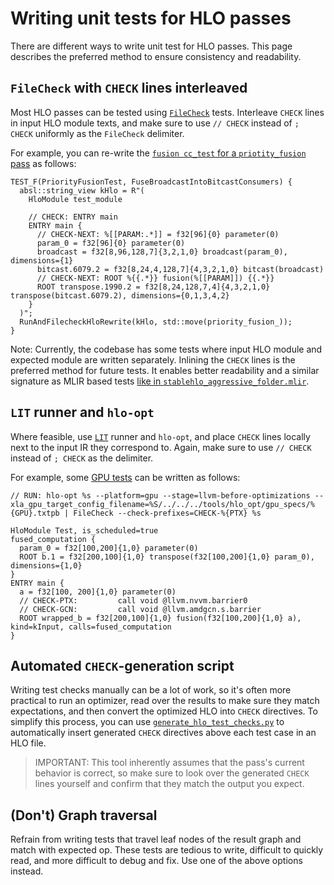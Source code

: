 # Writing unit tests for HLO passes

There are different ways to write unit test for HLO passes. This page describes
the preferred method to ensure consistency and readability.

## `FileCheck` with `CHECK` lines interleaved

Most HLO passes can be tested using
[`FileCheck`](https://llvm.org/docs/CommandGuide/FileCheck.html) tests.
Interleave `CHECK` lines in input HLO module texts, and make sure to use `//
CHECK` instead of `; CHECK` uniformly as the `FileCheck` delimiter.

For example, you can re-write the
[`fusion cc_test` for a `priotity_fusion` pass](https://github.com/openxla/xla/blob/fe30942a406659bff75399a2a10585bbd1287e07/xla/service/gpu/transforms/priority_fusion_test.cc#L133-L149)
as follows:

```
TEST_F(PriorityFusionTest, FuseBroadcastIntoBitcastConsumers) {
  absl::string_view kHlo = R"(
    HloModule test_module

    // CHECK: ENTRY main
    ENTRY main {
      // CHECK-NEXT: %[[PARAM:.*]] = f32[96]{0} parameter(0)
      param_0 = f32[96]{0} parameter(0)
      broadcast = f32[8,96,128,7]{3,2,1,0} broadcast(param_0), dimensions={1}
      bitcast.6079.2 = f32[8,24,4,128,7]{4,3,2,1,0} bitcast(broadcast)
      // CHECK-NEXT: ROOT %{{.*}} fusion(%[[PARAM]]) {{.*}}
      ROOT transpose.1990.2 = f32[8,24,128,7,4]{4,3,2,1,0} transpose(bitcast.6079.2), dimensions={0,1,3,4,2}
    }
  )";
  RunAndFilecheckHloRewrite(kHlo, std::move(priority_fusion_));
}
```

Note: Currently, the codebase has some tests where input HLO module and expected
module are written separately. Inlining the `CHECK` lines is the preferred
method for future tests. It enables better readability and a similar signature
as MLIR based tests
[like in `stablehlo_aggressive_folder.mlir`](https://github.com/openxla/stablehlo/blob/main/stablehlo/tests/transforms/stablehlo_aggressive_folder.mlir#L31-L39).

## `LIT` runner and `hlo-opt`

Where feasible, use [`LIT`](https://llvm.org/docs/CommandGuide/lit.html) runner
and `hlo-opt`, and place `CHECK` lines locally next to the input IR they
correspond to. Again, make sure to use `// CHECK` instead of `; CHECK` as the
delimiter.

For example, some
[GPU tests](https://github.com/openxla/xla/tree/main/xla/service/gpu/tests) can
be written as follows:

```
// RUN: hlo-opt %s --platform=gpu --stage=llvm-before-optimizations --xla_gpu_target_config_filename=%S/../../../tools/hlo_opt/gpu_specs/%{GPU}.txtpb | FileCheck --check-prefixes=CHECK-%{PTX} %s

HloModule Test, is_scheduled=true
fused_computation {
  param_0 = f32[100,200]{1,0} parameter(0)
  ROOT b.1 = f32[200,100]{1,0} transpose(f32[100,200]{1,0} param_0), dimensions={1,0}
}
ENTRY main {
  a = f32[100, 200]{1,0} parameter(0)
  // CHECK-PTX:         call void @llvm.nvvm.barrier0
  // CHECK-GCN:         call void @llvm.amdgcn.s.barrier
  ROOT wrapped_b = f32[200,100]{1,0} fusion(f32[100,200]{1,0} a), kind=kInput, calls=fused_computation
}
```

## Automated `CHECK`-generation script

Writing test checks manually can be a lot of work, so it's often more practical
to run an optimizer, read over the results to make sure they match expectations,
and then convert the optimized HLO into `CHECK` directives. To simplify this
process, you can use
[`generate_hlo_test_checks.py`](https://github.com/openxla/xla/tree/main/xla/hlo/tools/generate_hlo_test_checks.py)
to automatically insert generated `CHECK` directives above each test case in an
HLO file.

> IMPORTANT: This tool inherently assumes that the pass's current behavior is
> correct, so make sure to look over the generated `CHECK` lines yourself and
> confirm that they match the output you expect.

## (Don't) Graph traversal

Refrain from writing tests that travel leaf nodes of the result graph and match
with expected op. These tests are tedious to write, difficult to quickly read,
and more difficult to debug and fix. Use one of the above options instead.
